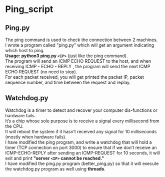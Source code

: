 # Ping_script
## Ping.py

The ping command is used to check the connection between 2 machines.   
I wrote a program called "ping.py" which will get an argument indicating which host to ping.  
**Usage: python3 ping.py `<IP>`** (just like the ping command).    
The program will send an ICMP ECHO REQUEST to the host, and when receiving ICMP - ECHO - REPLY , the program will send the next ICMP ECHO REQUEST (no need to stop).  
For each packet received, you will get printed the packet IP, packet sequence number, and time between the request and replay.   

## Watchdog.py

Watchdog is a timer to detect and recover your computer dis-functions or hardware fails.  
It’s a chip whose sole purpose is to receive a signal every millisecond from the CPU.  
It will reboot the system if it hasn’t received any signal for 10 milliseconds (mostly when hardware fails).  
I have modified the ping program, and write a watchdog that will hold a timer (TCP connection on port 3000) to ensure that if we don’t receive an ICMP-ECHO-REPLY   after sending an ICMP-REQUEST for 10 seconds, it will exit and print **"server `<IP>` cannot be reached."**  
I have modified the ping.py program (better_ping.py) so that it will execute the watchdog.py program as well using **threads**.  

